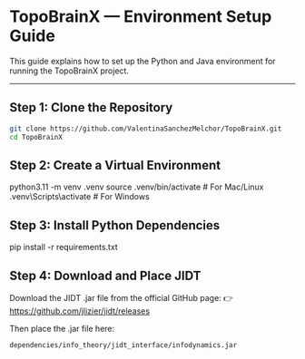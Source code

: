 # TopoBrainX — Environment Setup Guide

This guide explains how to set up the Python and Java environment for running the TopoBrainX project.

---

## Step 1: Clone the Repository

```bash
git clone https://github.com/ValentinaSanchezMelchor/TopoBrainX.git
cd TopoBrainX
```

## Step 2: Create a Virtual Environment
python3.11 -m venv .venv
source .venv/bin/activate  # For Mac/Linux
.venv\Scripts\activate # For Windows

## Step 3: Install Python Dependencies
pip install -r requirements.txt

## Step 4: Download and Place JIDT
Download the JIDT .jar file from the official GitHub page:
👉 https://github.com/jlizier/jidt/releases

Then place the .jar file here:
```bash
dependencies/info_theory/jidt_interface/infodynamics.jar
```

